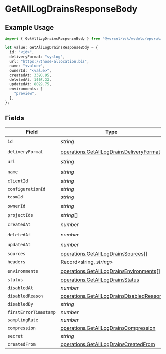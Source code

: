 # GetAllLogDrainsResponseBody

## Example Usage

```typescript
import { GetAllLogDrainsResponseBody } from "@vercel/sdk/models/operations/getalllogdrains.js";

let value: GetAllLogDrainsResponseBody = {
  id: "<id>",
  deliveryFormat: "syslog",
  url: "https://those-allocation.biz",
  name: "<value>",
  ownerId: "<value>",
  createdAt: 3390.95,
  deletedAt: 1887.32,
  updatedAt: 8029.75,
  environments: [
    "preview",
  ],
};
```

## Fields

| Field                                                                                                | Type                                                                                                 | Required                                                                                             | Description                                                                                          |
| ---------------------------------------------------------------------------------------------------- | ---------------------------------------------------------------------------------------------------- | ---------------------------------------------------------------------------------------------------- | ---------------------------------------------------------------------------------------------------- |
| `id`                                                                                                 | *string*                                                                                             | :heavy_check_mark:                                                                                   | N/A                                                                                                  |
| `deliveryFormat`                                                                                     | [operations.GetAllLogDrainsDeliveryFormat](../../models/operations/getalllogdrainsdeliveryformat.md) | :heavy_check_mark:                                                                                   | N/A                                                                                                  |
| `url`                                                                                                | *string*                                                                                             | :heavy_check_mark:                                                                                   | N/A                                                                                                  |
| `name`                                                                                               | *string*                                                                                             | :heavy_check_mark:                                                                                   | N/A                                                                                                  |
| `clientId`                                                                                           | *string*                                                                                             | :heavy_minus_sign:                                                                                   | N/A                                                                                                  |
| `configurationId`                                                                                    | *string*                                                                                             | :heavy_minus_sign:                                                                                   | N/A                                                                                                  |
| `teamId`                                                                                             | *string*                                                                                             | :heavy_minus_sign:                                                                                   | N/A                                                                                                  |
| `ownerId`                                                                                            | *string*                                                                                             | :heavy_check_mark:                                                                                   | N/A                                                                                                  |
| `projectIds`                                                                                         | *string*[]                                                                                           | :heavy_minus_sign:                                                                                   | N/A                                                                                                  |
| `createdAt`                                                                                          | *number*                                                                                             | :heavy_check_mark:                                                                                   | N/A                                                                                                  |
| `deletedAt`                                                                                          | *number*                                                                                             | :heavy_check_mark:                                                                                   | N/A                                                                                                  |
| `updatedAt`                                                                                          | *number*                                                                                             | :heavy_check_mark:                                                                                   | N/A                                                                                                  |
| `sources`                                                                                            | [operations.GetAllLogDrainsSources](../../models/operations/getalllogdrainssources.md)[]             | :heavy_minus_sign:                                                                                   | N/A                                                                                                  |
| `headers`                                                                                            | Record<string, *string*>                                                                             | :heavy_minus_sign:                                                                                   | N/A                                                                                                  |
| `environments`                                                                                       | [operations.GetAllLogDrainsEnvironments](../../models/operations/getalllogdrainsenvironments.md)[]   | :heavy_check_mark:                                                                                   | N/A                                                                                                  |
| `status`                                                                                             | [operations.GetAllLogDrainsStatus](../../models/operations/getalllogdrainsstatus.md)                 | :heavy_minus_sign:                                                                                   | N/A                                                                                                  |
| `disabledAt`                                                                                         | *number*                                                                                             | :heavy_minus_sign:                                                                                   | N/A                                                                                                  |
| `disabledReason`                                                                                     | [operations.GetAllLogDrainsDisabledReason](../../models/operations/getalllogdrainsdisabledreason.md) | :heavy_minus_sign:                                                                                   | N/A                                                                                                  |
| `disabledBy`                                                                                         | *string*                                                                                             | :heavy_minus_sign:                                                                                   | N/A                                                                                                  |
| `firstErrorTimestamp`                                                                                | *number*                                                                                             | :heavy_minus_sign:                                                                                   | N/A                                                                                                  |
| `samplingRate`                                                                                       | *number*                                                                                             | :heavy_minus_sign:                                                                                   | N/A                                                                                                  |
| `compression`                                                                                        | [operations.GetAllLogDrainsCompression](../../models/operations/getalllogdrainscompression.md)       | :heavy_minus_sign:                                                                                   | N/A                                                                                                  |
| `secret`                                                                                             | *string*                                                                                             | :heavy_minus_sign:                                                                                   | N/A                                                                                                  |
| `createdFrom`                                                                                        | [operations.GetAllLogDrainsCreatedFrom](../../models/operations/getalllogdrainscreatedfrom.md)       | :heavy_minus_sign:                                                                                   | N/A                                                                                                  |